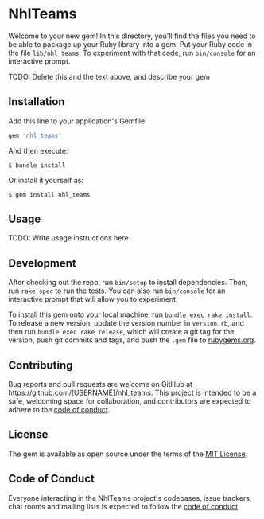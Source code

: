 # NhlTeams

Welcome to your new gem! In this directory, you'll find the files you need to be able to package up your Ruby library into a gem. Put your Ruby code in the file `lib/nhl_teams`. To experiment with that code, run `bin/console` for an interactive prompt.

TODO: Delete this and the text above, and describe your gem

## Installation

Add this line to your application's Gemfile:

```ruby
gem 'nhl_teams'
```

And then execute:

    $ bundle install

Or install it yourself as:

    $ gem install nhl_teams

## Usage

TODO: Write usage instructions here

## Development

After checking out the repo, run `bin/setup` to install dependencies. Then, run `rake spec` to run the tests. You can also run `bin/console` for an interactive prompt that will allow you to experiment.

To install this gem onto your local machine, run `bundle exec rake install`. To release a new version, update the version number in `version.rb`, and then run `bundle exec rake release`, which will create a git tag for the version, push git commits and tags, and push the `.gem` file to [rubygems.org](https://rubygems.org).

## Contributing

Bug reports and pull requests are welcome on GitHub at https://github.com/[USERNAME]/nhl_teams. This project is intended to be a safe, welcoming space for collaboration, and contributors are expected to adhere to the [code of conduct](https://github.com/[USERNAME]/nhl_teams/blob/master/CODE_OF_CONDUCT.md).


## License

The gem is available as open source under the terms of the [MIT License](https://opensource.org/licenses/MIT).

## Code of Conduct

Everyone interacting in the NhlTeams project's codebases, issue trackers, chat rooms and mailing lists is expected to follow the [code of conduct](https://github.com/[USERNAME]/nhl_teams/blob/master/CODE_OF_CONDUCT.md).
